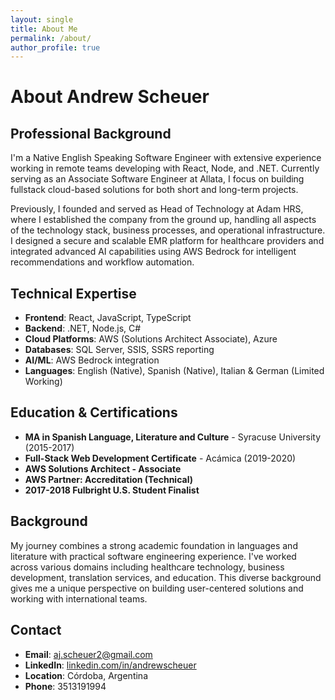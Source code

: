 ```yaml
---
layout: single
title: About Me
permalink: /about/
author_profile: true
---
```


# About Andrew Scheuer

## Professional Background
I'm a Native English Speaking Software Engineer with extensive experience working in remote teams developing with React, Node, and .NET. Currently serving as an Associate Software Engineer at Allata, I focus on building fullstack cloud-based solutions for both short and long-term projects.

Previously, I founded and served as Head of Technology at Adam HRS, where I established the company from the ground up, handling all aspects of the technology stack, business processes, and operational infrastructure. I designed a secure and scalable EMR platform for healthcare providers and integrated advanced AI capabilities using AWS Bedrock for intelligent recommendations and workflow automation.

## Technical Expertise
- **Frontend**: React, JavaScript, TypeScript
- **Backend**: .NET, Node.js, C#
- **Cloud Platforms**: AWS (Solutions Architect Associate), Azure
- **Databases**: SQL Server, SSIS, SSRS reporting
- **AI/ML**: AWS Bedrock integration
- **Languages**: English (Native), Spanish (Native), Italian & German (Limited Working)

## Education & Certifications
- **MA in Spanish Language, Literature and Culture** - Syracuse University (2015-2017)
- **Full-Stack Web Development Certificate** - Acámica (2019-2020)
- **AWS Solutions Architect - Associate**
- **AWS Partner: Accreditation (Technical)**
- **2017-2018 Fulbright U.S. Student Finalist**

## Background
My journey combines a strong academic foundation in languages and literature with practical software engineering experience. I've worked across various domains including healthcare technology, business development, translation services, and education. This diverse background gives me a unique perspective on building user-centered solutions and working with international teams.

## Contact
- **Email**: aj.scheuer2@gmail.com
- **LinkedIn**: [linkedin.com/in/andrewscheuer](https://linkedin.com/in/andrewscheuer)
- **Location**: Córdoba, Argentina
- **Phone**: 3513191994 